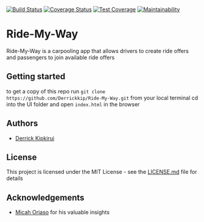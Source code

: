 [![Build Status](https://travis-ci.org/Derrickkip/Ride-My-Way.svg?branch=develop)](https://travis-ci.org/Derrickkip/Ride-My-Way)    [![Coverage Status](https://coveralls.io/repos/github/Derrickkip/Ride-My-Way/badge.svg?branch=develop)](https://coveralls.io/github/Derrickkip/Ride-My-Way?branch=develop) [![Test Coverage](https://api.codeclimate.com/v1/badges/b3f10d58926db9638e30/test_coverage)](https://codeclimate.com/github/Derrickkip/Ride-My-Way/test_coverage) [![Maintainability](https://api.codeclimate.com/v1/badges/b3f10d58926db9638e30/maintainability)](https://codeclimate.com/github/Derrickkip/Ride-My-Way/maintainability)

# Ride-My-Way
Ride-My-Way is a carpooling app that allows drivers to create ride offers and passengers to join available ride offers

## Getting started
 to get a copy of this repo run ``git clone https://github.com/Derrickkip/Ride-My-Way.git`` from your local terminal
 cd into the UI folder and open ``index.html`` in the browser

## Authors
* [Derrick Kipkirui](https://github.com/Derrickkip)

## License
This project is licensed under the MIT License - see the [LICENSE.md](LICENSE) file for details

## Acknowledgements
* [Micah Oriaso](https://github.com/micahoriaso)  for his valuable insights
